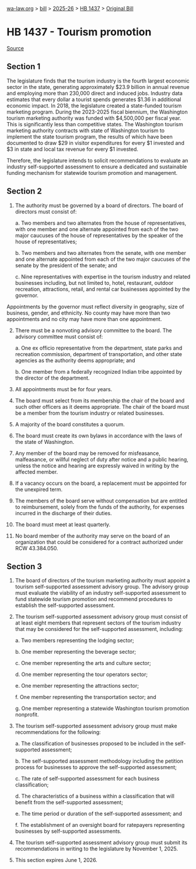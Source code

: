 [wa-law.org](/) > [bill](/bill/) > [2025-26](/bill/2025-26/) > [HB 1437](/bill/2025-26/hb/1437/) > [Original Bill](/bill/2025-26/hb/1437/1/)

# HB 1437 - Tourism promotion

[Source](http://lawfilesext.leg.wa.gov/biennium/2025-26/Pdf/Bills/House%20Bills/1437.pdf)

## Section 1
The legislature finds that the tourism industry is the fourth largest economic sector in the state, generating approximately $23.9 billion in annual revenue and employing more than 230,000 direct and induced jobs. Industry data estimates that every dollar a tourist spends generates $1.36 in additional economic impact. In 2018, the legislature created a state-funded tourism marketing program. During the 2023-2025 fiscal biennium, the Washington tourism marketing authority was funded with $4,500,000 per fiscal year. This is significantly less than competitive states. The Washington tourism marketing authority contracts with state of Washington tourism to implement the state tourism program, the results of which have been documented to draw $29 in visitor expenditures for every $1 invested and $3 in state and local tax revenue for every $1 invested.

Therefore, the legislature intends to solicit recommendations to evaluate an industry self-supported assessment to ensure a dedicated and sustainable funding mechanism for statewide tourism promotion and management.

## Section 2
1. The authority must be governed by a board of directors. The board of directors must consist of:

    a. Two members and two alternates from the house of representatives, with one member and one alternate appointed from each of the two major caucuses of the house of representatives by the speaker of the house of representatives;

    b. Two members and two alternates from the senate, with one member and one alternate appointed from each of the two major caucuses of the senate by the president of the senate; and

    c. Nine representatives with expertise in the tourism industry and related businesses including, but not limited to, hotel, restaurant, outdoor recreation, attractions, retail, and rental car businesses appointed by the governor.

Appointments by the governor must reflect diversity in geography, size of business, gender, and ethnicity. No county may have more than two appointments and no city may have more than one appointment.

2. There must be a nonvoting advisory committee to the board. The advisory committee must consist of:

    a. One ex officio representative from the department, state parks and recreation commission, department of transportation, and other state agencies as the authority deems appropriate; and

    b. One member from a federally recognized Indian tribe appointed by the director of the department.

3. All appointments must be for four years.

4. The board must select from its membership the chair of the board and such other officers as it deems appropriate. The chair of the board must be a member from the tourism industry or related businesses.

5. A majority of the board constitutes a quorum.

6. The board must create its own bylaws in accordance with the laws of the state of Washington.

7. Any member of the board may be removed for misfeasance, malfeasance, or willful neglect of duty after notice and a public hearing, unless the notice and hearing are expressly waived in writing by the affected member.

8. If a vacancy occurs on the board, a replacement must be appointed for the unexpired term.

9. The members of the board serve without compensation but are entitled to reimbursement, solely from the funds of the authority, for expenses incurred in the discharge of their duties.

10. The board must meet at least quarterly.

11. No board member of the authority may serve on the board of an organization that could be considered for a contract authorized under RCW 43.384.050.

## Section 3
1. The board of directors of the tourism marketing authority must appoint a tourism self-supported assessment advisory group. The advisory group must evaluate the viability of an industry self-supported assessment to fund statewide tourism promotion and recommend procedures to establish the self-supported assessment.

2. The tourism self-supported assessment advisory group must consist of at least eight members that represent sectors of the tourism industry that may be considered for the self-supported assessment, including:

    a. Two members representing the lodging sector;

    b. One member representing the beverage sector;

    c. One member representing the arts and culture sector;

    d. One member representing the tour operators sector;

    e. One member representing the attractions sector;

    f. One member representing the transportation sector; and

    g. One member representing a statewide Washington tourism promotion nonprofit.

3. The tourism self-supported assessment advisory group must make recommendations for the following:

    a. The classification of businesses proposed to be included in the self-supported assessment;

    b. The self-supported assessment methodology including the petition process for businesses to approve the self-supported assessment;

    c. The rate of self-supported assessment for each business classification;

    d. The characteristics of a business within a classification that will benefit from the self-supported assessment;

    e. The time period or duration of the self-supported assessment; and

    f. The establishment of an oversight board for ratepayers representing businesses by self-supported assessments.

4. The tourism self-supported assessment advisory group must submit its recommendations in writing to the legislature by November 1, 2025.

5. This section expires June 1, 2026.
